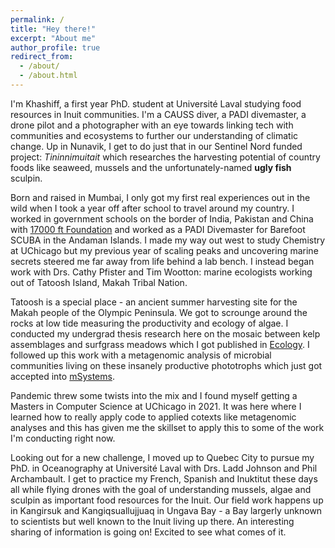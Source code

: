 ```yaml
---
permalink: /
title: "Hey there!"
excerpt: "About me"
author_profile: true
redirect_from: 
  - /about/
  - /about.html
---
```


I'm Khashiff, a first year PhD. student at Université Laval studying food resources in Inuit communities. I'm a CAUSS diver, a PADI divemaster, a drone pilot and a photographer with an eye towards linking tech with communities and ecosystems to further our understanding of climatic change. Up in Nunavik, I get to do just that in our Sentinel Nord funded project: <i> Tininnimuitait</i> which researches the harvesting potential of country foods like seaweed, mussels and the unfortunately-named <b>ugly fish</b> sculpin. 

Born and raised in Mumbai, I only got my first real experiences out in the wild when I took a year off after school to travel around my country. I worked in government schools on the border of India, Pakistan and China with <a href="http://17000ft.org/">17000 ft Foundation</a> and worked as a PADI Divemaster for Barefoot SCUBA in the Andaman Islands. I made my way out west to study Chemistry at UChicago but my previous year of scaling peaks and uncovering marine secrets steered me far away from life behind a lab bench. I instead began work with Drs. Cathy Pfister and Tim Wootton: marine ecologists working out of Tatoosh Island, Makah Tribal Nation. 

Tatoosh is a special place - an ancient summer harvesting site for the Makah people of the Olympic Peninsula. We got to scrounge around the rocks at low tide measuring the productivity and ecology of algae. I conducted my undergrad thesis research here on the mosaic between kelp assemblages and surfgrass meadows which I got published in <a href="https://kkmiranda.github.io/publication/2021-06-24-Ecology-Paper">Ecology</a>. I followed up this work with a metagenomic analysis of microbial communities living on these insanely productive phototrophs which just got accepted into <a href="https://kkmiranda.github.io/publication/2022-01-10-coastal-microbes">mSystems</a>.

Pandemic threw some twists into the mix and I found myself getting a Masters in Computer Science at UChicago in 2021. It was here where I learned how to really apply code to applied cotexts like metagenomic analyses and this has given me the skillset to apply this to some of the work I'm conducting right now. 

Looking out for a new challenge, I moved up to Quebec City to pursue my PhD. in Oceanography at Université Laval with Drs. Ladd Johnson and Phil Archambault. I get to practice my French, Spanish and Inuktitut these days all while flying drones with the goal of understanding mussels, algae and sculpin as important food resources for the Inuit. Our field work happens up in Kangirsuk and Kangiqsuallujjuaq in Ungava Bay - a Bay largerly unknown to scientists but well known to the Inuit living up there. An interesting sharing of information is going on! Excited to see what comes of it. 